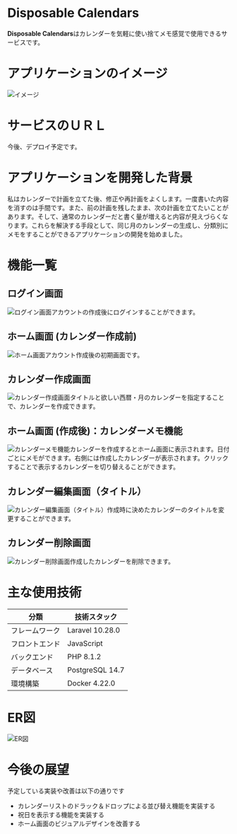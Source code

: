 
# Disposable Calendars

**Disposable Calendars**はカレンダーを気軽に使い捨てメモ感覚で使用できるサービスです。

# アプリケーションのイメージ
![イメージ](https://i.imgur.com/J1UUTLz.png)
# サービスのＵＲＬ
今後、デプロイ予定です。

# アプリケーションを開発した背景

私はカレンダーで計画を立てた後、修正や再計画をよくします。一度書いた内容を消すのは手間です。また、前の計画を残したまま、次の計画を立てたいことがあります。そして、通常のカレンダーだと書く量が増えると内容が見えづらくなります。これらを解決する手段として、同じ月のカレンダーの生成し、分類別にメモをすることができるアプリケーションの開発を始めました。

# 機能一覧

## ログイン画面
![ログイン画面](https://i.imgur.com/dOZYQYl.png)アカウントの作成後にログインすることができます。

## ホーム画面 (カレンダー作成前)
![ホーム画面](https://i.imgur.com/vUIXBsB.png)アカウント作成後の初期画面です。
## カレンダー作成画面
![カレンダー作成画面](https://i.imgur.com/eFpyeHJ.png)タイトルと欲しい西暦・月のカレンダーを指定することで、カレンダーを作成できます。
## ホーム画面 (作成後)：カレンダーメモ機能
![カレンダーメモ機能](https://i.imgur.com/YygG3YA.png)カレンダーを作成するとホーム画面に表示されます。日付ごとにメモができます。右側には作成したカレンダーが表示されます。クリックすることで表示するカレンダーを切り替えることができます。
## カレンダー編集画面（タイトル）
![カレンダー編集画面（タイトル）](https://i.imgur.com/ZKIrOsw.png)作成時に決めたカレンダーのタイトルを変更することができます。
## カレンダー削除画面
![カレンダー削除画面](https://i.imgur.com/HJM27tw.png)作成したカレンダーを削除できます。

# 主な使用技術

 分類 |  技術スタック
---- | ----
フレームワーク|Laravel 10.28.0
 フロントエンド  |  JavaScript
 バックエンド  |  PHP 8.1.2
 データベース| PostgreSQL 14.7
 環境構築| Docker 4.22.0
 

# ER図
![ER図](https://i.imgur.com/WWVX71U.png)
# 今後の展望
予定している実装や改善は以下の通りです
 - カレンダーリストのドラック＆ドロップによる並び替え機能を実装する
 -  祝日を表示する機能を実装する
 - ホーム画面のビジュアルデザインを改善する


